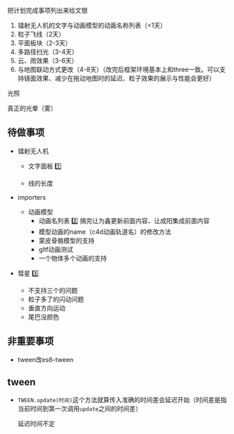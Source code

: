 把计划完成事项列出来给文银

1. 镭射无人机的文字与动画模型的动画名称列表（<1天）
2. 粒子飞线（2天）
2. 平面板块（2-3天）
3. 多路径扫光（3-4天）
4. 云、雨效果（3-6天）
5. 与地图联动方式更改（4-8天）（改完后框架环境基本上和three一致。可以支持镜面效果、减少在拖动地图时的延迟、粒子效果的展示与性能会更好）

光照

真正的光晕（雾）



## 待做事项
- 镭射无人机

  - 文字面板 1️⃣

  - 线的长度

- importers

  - 动画模型
    - 动画名列表 2️⃣ 搞完让为鑫更新前面内容、让成阳集成前面内容
    - 模型动画的name（c4d动画轨道名）的修改方法
    - 蒙皮骨骼模型的支持
    - gltf动画测试
    - 一个物体多个动画的支持
  
- 彗星  3️⃣

  - 不支持三个的问题
  - 粒子多了的闪动问题  
  - 垂直方向运动  
  - 尾巴没颜色

## 非重要事项

- tween改es6-tween

## tween

- `TWEEN.update(时间)`这个方法就算传入准确的时间差会延迟开始（时间差是指当前时间到第一次调用`update`之间的时间差）  

  延迟时间不定  